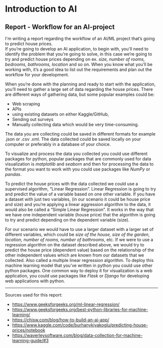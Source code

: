 # Introduction to AI
## Report - Workflow for an AI-project


I'm writing a report regarding the workflow of an AI/ML project that’s going to predict house prices.  
If you’re going to develop an AI application, to begin with, you'll need to identify the problem that you're going to solve, in this case we’re going to try and predict house prices depending on ex. *size, number of rooms, bedrooms, bathrooms, location* and so on. When you know what you’ll be working with, it’s a good idea to list out the requirements and plan out the workflow for your development.  

When you’re done with the planning and ready to start with the application, you’ll need to gather a large set of data regarding the house prices. There are different ways of gathering data, but some popular examples could be:  
- Web scraping
- APIs
- using existing datasets on either Kaggle/GitHub, 
- Sending out surveys
- Manually collecting data which would be very time-consuming.

The data you are collecting could be saved in different formats for example .json or .csv .xml. The data collected could be saved locally on your computer or preferably in a database of your choice. 

To visualize and process the data you collected you could use different packages for python, popular packages that are commonly used for data visualization is *matplotlib* and *seaborn* and then for processing the data to the format you want to work with you could use packages like *NumPy* or *pandas*.

To predict the house prices with the data collected we could use a supervised algorithm, “Linear Regression”. Linear Regression is going to try and predict the value of a variable based on one other variable. If you have a dataset with just two variables, (in our scenario it could be house price and size) and you’re applying a linear aggression algorithm to the data, it would also be called a “Simple Linear Regression”. It works in the way that we have one independent variable (house price) that the algorithm is going to try and predict depending on the dependent variable (size). 

For our scenario we would have to use a larger dataset with a larger set of different variables, which could be *size of the house, size of the garden, location, number of rooms, number of bathrooms*, etc. If we were to use a regression algorithm on the dataset described above, we would try to predict the house price (dependent value) based on the relationship of the other independent values which are known from our datasets that we collected. Also called a multiple linear regression algorithm. 
To deploy this machine learning model that you’ve written in python you could use other python packages. One common way to deploy it for visualization is a web application, you could use packages like *Flask* or *Django* for developing web applications with python.

---

Sources used for this report: 
- https://www.geeksforgeeks.org/ml-linear-regression/
- https://www.geeksforgeeks.org/best-python-libraries-for-machine-learning/
- https://chisw.com/blog/how-to-build-an-ai-app/
- https://www.kaggle.com/code/burhanykiyakoglu/predicting-house-prices/notebook
- https://waverleysoftware.com/blog/data-collection-for-machine-learning-guide/#3